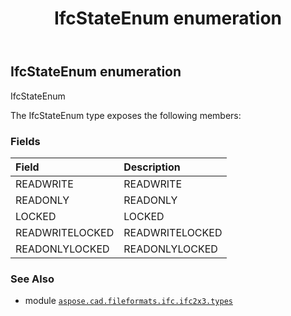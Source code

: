 ﻿---
title: IfcStateEnum enumeration
second_title: Aspose.CAD for Python via .NET API References
description: 
type: docs
weight: 2990
url: /aspose.cad.fileformats.ifc.ifc2x3.types/ifcstateenum/
is_root: false
---

## IfcStateEnum enumeration

IfcStateEnum



The IfcStateEnum type exposes the following members:

### Fields
| Field | Description |
| :- | :- |
| READWRITE | READWRITE |
| READONLY | READONLY |
| LOCKED | LOCKED |
| READWRITELOCKED | READWRITELOCKED |
| READONLYLOCKED | READONLYLOCKED |



### See Also
* module [`aspose.cad.fileformats.ifc.ifc2x3.types`](..)
